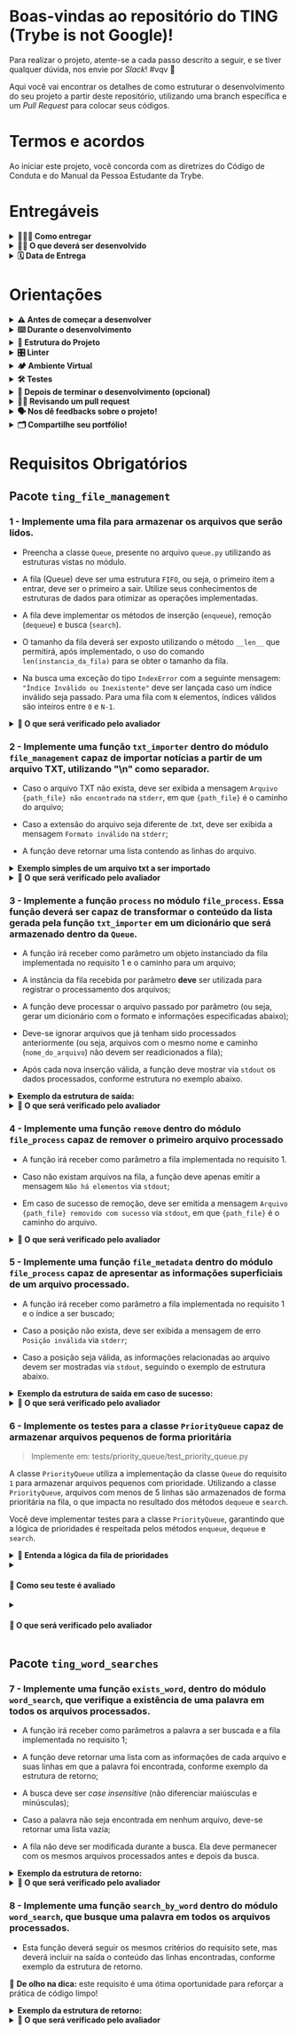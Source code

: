 # Boas-vindas ao repositório do TING (Trybe is not Google)!

Para realizar o projeto, atente-se a cada passo descrito a seguir, e se tiver qualquer dúvida, nos envie por _Slack_! #vqv 🚀

Aqui você vai encontrar os detalhes de como estruturar o desenvolvimento do seu projeto a partir deste repositório, utilizando uma branch específica e um _Pull Request_ para colocar seus códigos.

# Termos e acordos

Ao iniciar este projeto, você concorda com as diretrizes do Código de Conduta e do Manual da Pessoa Estudante da Trybe.

# Entregáveis

<details>
  <summary><strong>🤷🏽‍♀️ Como entregar</strong></summary><br />

  Para entregar o seu projeto você deverá criar um *Pull Request* neste repositório.

  Lembre-se que você pode consultar nosso conteúdo sobre [Git & GitHub](https://app.betrybe.com/course/4d67f5b4-34a6-489f-a205-b6c7dc50fc16/) e nosso [Blog - Git & GitHub](https://blog.betrybe.com/tecnologia/git-e-github/) sempre que precisar!
</details>

<details>
  <summary><strong>👨‍💻 O que deverá ser desenvolvido</strong></summary><br />


Neste projeto você deverá implementar um programa que simule um algoritmo de indexação de documentos similar ao do Google. Seu programa deverá ser capaz de identificar ocorrências de termos em arquivos _TXT_.
  
Para isso, o programa desenvolvido por você deverá ter dois módulos:
- **Módulo de gerenciamento de arquivos** que permite anexar arquivos de texto (formato _TXT_) e;
- **Módulo de buscas** que permite operar funções de busca sobre os arquivos anexados.

:eyes: **Neste projeto não iremos focar na análise de significados ou busca por sinônimos.**


🚵 Habilidades exercitadas:

 - Manipular Pilhas;

 - Manipular Deque;

 - Manipular Nó & Listas Ligadas e;

 - Manipular Listas Duplamente Ligadas.

</details>

<details>
  <summary><strong>🗓 Data de Entrega</strong></summary><br />

  - Este projeto é `individual`;
  - Serão `2` dias de projeto;
  - Data para entrega no prazo regular: `05/09/2023 14:00`.

</details>

# Orientações
<details>
  <summary><strong>⚠ Antes de começar a desenvolver</strong></summary><br />

  1. Clone o repositório

  - Use o comando: `git clone git@github.com:tryber/sd-028-b-project-ting.git`
  - Entre na pasta do repositório que você acabou de clonar:
    - `cd sd-028-b-project-ting`

  2. Crie o ambiente virtual para o projeto

  - `python3 -m venv .venv && source .venv/bin/activate`

  3. Instale as dependências

  - `python3 -m pip install -r dev-requirements.txt`

  4. Crie uma branch a partir da branch `main`

  - Verifique que você está na branch `main`
    - Exemplo: `git branch`
  - Se não estiver, mude para a branch `main`
    - Exemplo: `git checkout main`
  - Agora crie uma branch à qual você vai submeter os `commits` do seu projeto
    - Você deve criar uma branch no seguinte formato: `nome-github-nome-do-projeto`
    - Exemplo: `git checkout -b joaozinho-ting`

  5. Adicione as mudanças ao _stage_ do Git e faça um `commit`

  - Verifique que as mudanças ainda não estão no _stage_
    - Exemplo: `git status` (deve aparecer listada a pasta _joaozinho_ em vermelho)
  - Adicione o novo arquivo ao _stage_ do Git
    - Exemplo:
      - `git add .` (adicionando todas as mudanças - _que estavam em vermelho_ - ao stage do Git)
      - `git status` (deve aparecer listado o arquivo _joaozinho/README.md_ em verde)
  - Faça o `commit` inicial
    - Exemplo:
      - `git commit -m 'iniciando o projeto ting'` (fazendo o primeiro commit)
      - `git status` (deve aparecer uma mensagem tipo _nothing to commit_ )

  6. Adicione a sua branch com o novo `commit` ao repositório remoto

  - Usando o exemplo anterior: `git push -u origin joaozinho-ting`

  7. Crie um novo `Pull Request` _(PR)_

  - Vá até a página de _Pull Requests_ do [repositório no GitHub](https://github.com/tryber/sd-028-b-project-ting/pulls)
  - Clique no botão verde _"New pull request"_
  - Clique na caixa de seleção _"Compare"_ e escolha a sua branch **com atenção**
  - Coloque um título para a sua _Pull Request_
    - Exemplo: _"Cria tela de busca"_
  - Clique no botão verde _"Create pull request"_
  - Adicione uma descrição para o _Pull Request_ e clique no botão verde _"Create pull request"_
  - **Não se preocupe em preencher mais nada por enquanto!**
  - Volte até a [página de _Pull Requests_ do repositório](https://github.com/tryber/sd-028-b-project-ting/pulls) e confira que o seu _Pull Request_ está criado

</details>

<details>
  <summary><strong>⌨️ Durante o desenvolvimento</strong></summary><br />

  - Faça `commits` das alterações que você fizer no código regularmente

  - Lembre-se de sempre após um (ou alguns) `commits` atualizar o repositório remoto

  - Os comandos que você utilizará com mais frequência são:
    1. `git status` _(para verificar o que está em vermelho - fora do stage - e o que está em verde - no stage)_
    2. `git add` _(para adicionar arquivos ao stage do Git)_
    3. `git commit` _(para criar um commit com os arquivos que estão no stage do Git)_
    4. `git push -u origin nome-da-branch` _(para enviar o commit para o repositório remoto na primeira vez que fizer o `push` de uma nova branch)_
    5. `git push` _(para enviar o commit para o repositório remoto após o passo anterior)_

</details>

<details>
  <summary><strong>🧱 Estrutura do Projeto</strong></summary><br />
  Este repositório já contém um template com a estrutura de diretórios e arquivos, tanto de código quanto de teste criados. Veja abaixo:

  ```
  Legenda:
  🔸Arquivos que não podem ser alterados
  🔹Arquivos a serem alterados para realizar os requisitos.
  .
  ├──🔸dev-requirements.txt
  ├──🔸pyproject.toml
  ├──🔸README.md
  ├──🔸requirements.txt
  ├──🔸setup.cfg
  ├──🔸setup.py
  ├──statics
  │   ├──🔸arquivo_teste.csv
  │   ├──🔸arquivo_teste.txt
  │   ├──🔸nome_pedro.txt
  │   ├──🔸novo_paradigma_globalizado-min.txt
  │   └──🔸novo_paradigma_globalizado.txt
  ├──tests
  │   ├──🔸__init__.py
  │   ├──🔸test_file_management.py
  │   ├──🔸test_file_process.py
  │   ├──🔸test_queue.py
  │   └──🔸test_word_search.py
  ├──ting_file_management
  │   ├──🔹file_management.py
  │   ├──🔹file_process.py
  │   ├──🔸__init__.py
  │   └──🔹queue.py
  ├──ting_word_searches
  │   ├──🔸__init__.py
  │   └──🔹word_search.py
  └──🔸trybe.yml
  ```

  Na estrutura deste _template_, você deve implementar as funções necessárias. Novos arquivos e funções podem ser criados conforme a necessidade da sua implementação, porém não remova arquivos já existentes.

</details>

<details>
  <summary><strong>🎛 Linter</strong></summary><br />

  Para garantir a qualidade do código, vamos utilizar neste projeto o linter `Flake8`.
  Assim o código estará alinhado com as boas práticas de desenvolvimento, sendo mais legível
  e de fácil manutenção! Para rodá-lo localmente no projeto, execute o comandos abaixo:

  ```bash
  python3 -m flake8
  ```

  ⚠️ **PULL REQUESTS COM ISSUES DE LINTER NÃO SERÃO AVALIADOS.
  ATENTE-SE PARA RESOLVER TODAS AS ISSUES ANTES DE FINALIZAR O DESENVOLVIMENTO!** ⚠️
</details>

<details>
  <summary><strong>🏕️ Ambiente Virtual</strong></summary><br />
  O Python oferece um recurso chamado ambiente virtual que permite sua máquina rodar, sem conflitos, diferentes tipos de projetos com diferentes versões de bibliotecas. Para utilizar este recurso siga os passos a seguir:

  1. **criar o ambiente virtual**

  ```bash
  $ python3 -m venv .venv
  ```

  2. **ativar o ambiente virtual**

  ```bash
  $ source .venv/bin/activate
  ```

  3. **instalar as dependências no ambiente virtual**

  ```bash
  $ python3 -m pip install -r dev-requirements.txt
  ```

  Com o seu ambiente virtual ativo as dependências serão instaladas neste ambiente.
  
  :eyes: Caso precise desativar o ambiente virtual execute o comando _"deactivate"_.
  
  :warning: Lembre-se de ativar o ambiente virtual novamente quando voltar a trabalhar no projeto.

  O arquivo `dev-requirements.txt` contém todas as dependências que serão utilizadas no projeto, ele está agindo como se fosse um `package.json` de um projeto `Node.js`.
</details>

<details>
  <summary><strong>🛠 Testes</strong></summary><br />

 👀 **Para executar os testes certifique-se de que você está com o ambiente virtual ativado.**

  <strong>Executar os testes</strong>

  ```bash
  $ python3 -m pytest
  ```

  O arquivo `pyproject.toml` já configura corretamente o pytest. Entretanto, caso você tenha problemas com isso e queira explicitamente uma saída completa, o comando é:

  ```bash
  python3 -m pytest -s -vv
  ```

  Caso precise executar apenas um arquivo de testes basta executar o comando:

  ```bash
  python3 -m pytest tests/nomedoarquivo.py
  ```

  Caso precise executar apenas uma função de testes basta executar o comando:

  ```bash
  python3 -m pytest -k nome_da_func_de_tests
  ```

  Se desejar que os testes parem de ser executados quando acontecer o primeiro erro, use o parâmetro `-x`

  ```bash
  python3 -m pytest -x tests/nomedoarquivo.py
  ```

  Para executar um teste específico de um arquivo, basta executar o comando:

  ```bash
  python3 -m pytest tests/nomedoarquivo.py::test_nome_do_teste
  ```

  Se quiser saber mais sobre a instalação de dependências com `pip`, veja esse [artigo](https://medium.com/python-pandemonium/better-python-dependency-and-package-management-b5d8ea29dff1).

</details>


<details>
  <summary><strong>🤝 Depois de terminar o desenvolvimento (opcional)</strong></summary><br />

  Para sinalizar que o seu projeto está pronto para o _"Code Review"_, faça o seguinte:

  - Vá até a página **DO SEU** _Pull Request_, adicione a label de _"code-review"_ e marque seus colegas:

    - No menu à direita, clique no _link_ **"Labels"** e escolha a _label_ **code-review**;

    - No menu à direita, clique no _link_ **"Assignees"** e escolha **o seu usuário**;

    - No menu à direita, clique no _link_ **"Reviewers"** e digite `students`, selecione o time `tryber/students-sd-028-b`.

  Caso tenha alguma dúvida, [aqui tem um video explicativo](https://vimeo.com/362189205).

</details>

<details>
  <summary><strong>🕵🏿 Revisando um pull request</strong></summary><br />

  Use o conteúdo sobre [Code Review](https://course.betrybe.com/real-life-engineer/code-review/) para te ajudar a revisar os _Pull Requests_.

</details>

<details>
  <summary><strong>🗣 Nos dê feedbacks sobre o projeto!</strong></summary><br />

Ao finalizar e submeter o projeto, não se esqueça de avaliar sua experiência preenchendo o formulário.
**Leva menos de 3 minutos!**

[FORMULÁRIO DE AVALIAÇÃO DE PROJETO](https://be-trybe.typeform.com/to/ZTeR4IbH#cohort_hidden=CH28-B&template=betrybe/sd-0x-project-ting)

</details>

<details>
  <summary><strong>🗂 Compartilhe seu portfólio!</strong></summary><br />

  Agora que você finalizou os requisitos, chegou a hora de mostrar ao mundo que você aprendeu algo novo! 🚀

  Siga esse [**guia que preparamos com carinho**](https://app.betrybe.com/learn/course/5e938f69-6e32-43b3-9685-c936530fd326/module/a3cac6d2-5060-445d-81f4-ea33451d8ea4/section/d4f5e97a-ca66-4e28-945d-9dd5c4282085/day/eff12025-1627-42c6-953d-238e9222c8ff/lesson/49cb103b-9e08-4ad5-af17-d423a624285a) para disponibilizar o projeto finalizado no seu GitHub pessoal.

  Esse passo é super importante para ganhar mais visibilidade no mercado de trabalho, mas também é útil para manter um back-up do seu trabalho.

  E você sabia que o LinkedIn é a principal rede social profissional e compartilhar o seu aprendizado lá é muito importante para quem deseja construir uma carreira de sucesso? Compartilhe esse projeto no seu LinkedIn, marque o perfil da Trybe (@trybe) e mostre para a sua rede toda a sua evolução.

</details>

# Requisitos Obrigatórios

## Pacote `ting_file_management`

### 1 - Implemente uma fila para armazenar os arquivos que serão lidos.

- Preencha a classe `Queue`, presente no arquivo `queue.py` utilizando as estruturas vistas no módulo.

- A fila (Queue) deve ser uma estrutura `FIFO`, ou seja, o primeiro item a entrar, deve ser o primeiro a sair. Utilize seus conhecimentos de estruturas de dados para otimizar as operações implementadas.

- A fila deve implementar os métodos de inserção (`enqueue`), remoção (`dequeue`) e busca (`search`).

- O tamanho da fila deverá ser exposto utilizando o método `__len__` que permitirá, após implementado, o uso do comando `len(instancia_da_fila)` para se obter o tamanho da fila.

- Na busca uma exceção do tipo `IndexError` com a seguinte mensagem: `"Índice Inválido ou Inexistente"` deve ser lançada caso um índice inválido seja passado. Para uma fila com `N` elementos, índices válidos são inteiros entre `0` e `N-1`.

<details>
  <summary>
    <b>🤖 O que será verificado pelo avaliador</b>
  </summary>

- 1.1 - Será validado que o método `enqueue` deve adicionar um elemento à fila, modificando seu tamanho;

- 1.2 - Será validado que o método `dequeue` deve remover o elemento a mais tempo na fila, modificando seu tamanho;

- 1.3 - Será validado que o método `search` deve retornar um valor da fila a partir de um índice válido e;

- 1.4 - Será validado que o método `search` deve lançar a exceção `IndexError` com a mensagem correspondente quando o índice passado for inválido.

</details>

### 2 - Implemente uma função `txt_importer` dentro do módulo `file_management` capaz de importar notícias a partir de um arquivo TXT, utilizando "\n" como separador.

- Caso o arquivo TXT não exista, deve ser exibida a mensagem `Arquivo {path_file} não encontrado` na `stderr`, em que `{path_file}` é o caminho do arquivo;

- Caso a extensão do arquivo seja diferente de .txt, deve ser exibida a mensagem `Formato inválido` na `stderr`;

- A função deve retornar uma lista contendo as linhas do arquivo.

<details>
<summary><b>Exemplo simples de um arquivo txt a ser importado</b></summary>

```md
Acima de tudo,
é fundamental ressaltar que a adoção de políticas descentralizadoras nos obriga
à análise do levantamento das variáveis envolvidas.
```

</details>

<details>
  <summary>
    <b>🤖 O que será verificado pelo avaliador</b>
  </summary>

- 2.1 - Será validado que o método `txt_importer` deve retornar uma lista contendo as linhas do arquivo;

- 2.2 - Será validado que ao executar o método `txt_importer` com um arquivo TXT que não exista, deve ser exibida a mensagem `Arquivo {path_file} não encontrado` na `stderr`, em que `{path_file}` é o caminho do arquivo e;

- 2.3 - Será validado que ao executar o método `txt_importer` com uma extensão diferente de `.txt`, deve ser exibida a mensagem `Formato inválido` na `stderr`.

</details>

### 3 - Implemente a função `process` no módulo `file_process`. Essa função deverá ser capaz de transformar o conteúdo da lista gerada pela função `txt_importer` em um dicionário que será armazenado dentro da `Queue`.

- A função irá receber como parâmetro um objeto instanciado da fila implementada no requisito 1 e o caminho para um arquivo;

- A instância da fila recebida por parâmetro **deve** ser utilizada para registrar o processamento dos arquivos;

- A função deve processar o arquivo passado por parâmetro (ou seja, gerar um dicionário com o formato e informações especificadas abaixo);

- Deve-se ignorar arquivos que já tenham sido processados anteriormente (ou seja, arquivos com o mesmo nome e caminho (`nome_do_arquivo`) não devem ser readicionados a fila);

- Após cada nova inserção válida, a função deve mostrar via `stdout` os dados processados, conforme estrutura no exemplo abaixo.

<details>
<summary><b>Exemplo da estrutura de saída:</b></summary>

```python
{
    "nome_do_arquivo": "arquivo_teste.txt", # Caminho do arquivo recém adicionado
    "qtd_linhas": 3,                        # Quantidade de linhas existentes no arquivo
    "linhas_do_arquivo": [...]              # linhas retornadas pela função do requisito 2
}
```

</details>


<details>
  <summary>
    <b>🤖 O que será verificado pelo avaliador</b>
  </summary>

- 3.1 - Será validado que ao executar a função `process` com um arquivo já existente na fila a execução deverá ignorá-lo e;

- 3.2 - Será validado que ao executar a função `process` com sucesso deverá mostrar dados via `stdout`.

</details>

### 4 - Implemente uma função `remove` dentro do módulo `file_process` capaz de remover o primeiro arquivo processado

- A função irá receber como parâmetro a fila implementada no requisito 1.

- Caso não existam arquivos na fila, a função deve apenas emitir a mensagem `Não há elementos` via `stdout`;

- Em caso de sucesso de remoção, deve ser emitida a mensagem `Arquivo {path_file} removido com sucesso` via `stdout`, em que `{path_file}` é o caminho do arquivo.

<details>
  <summary>
    <b>🤖 O que será verificado pelo avaliador</b>
  </summary>

- 4.1 - Será validado que ao executar a função `remove` com sucesso deverá exibir mensagem correta via `stdout` e;

- 4.2 - Será validado que ao executar a função `remove` um arquivo inexistente deverá exibir a mensagem correta via `stdout`.

</details>

### 5 - Implemente uma função `file_metadata` dentro do módulo `file_process` capaz de apresentar as informações superficiais de um arquivo processado.


- A função irá receber como parâmetro a fila implementada no requisito 1 e o índice a ser buscado;

- Caso a posição não exista, deve ser exibida a mensagem de erro `Posição inválida` via `stderr`;

- Caso a posição seja válida, as informações relacionadas ao arquivo devem ser mostradas via `stdout`, seguindo o exemplo de estrutura abaixo.

<details>
<summary><b>Exemplo da estrutura de saída em caso de sucesso:</b></summary>

```python
{
    "nome_do_arquivo": "arquivo_teste.txt",
    "qtd_linhas": 3,
    "linhas_do_arquivo": [...]
}
```
</details>

<details>
  <summary>
    <b>🤖 O que será verificado pelo avaliador</b>
  </summary>

- 5.1 - Será validado que ao executar a função `file_metadata` com sucesso deverá exibir a mensagem correta via `stdout` e;

- 5.2 - Será validado que ao executar a função `file_metadata` com posição inválida deverá exibir a mensagem correta via `stderr`.

</details>

### 6 - Implemente os testes para a classe `PriorityQueue` capaz de armazenar arquivos pequenos de forma prioritária

> Implemente em: tests/priority_queue/test_priority_queue.py

A classe `PriorityQueue` utiliza a implementação da classe `Queue` do requisito `1` para armazenar arquivos pequenos com prioridade. Utilizando a classe `PriorityQueue`, arquivos com menos de 5 linhas são armazenados de forma prioritária na fila, o que impacta no resultado dos métodos `dequeue` e `search`.

Você deve implementar testes para a classe `PriorityQueue`, garantindo que a lógica de prioridades é respeitada pelos métodos `enqueue`, `dequeue` e `search`.

<details>
  <summary>
    <b>🧠 Entenda a lógica da fila de prioridades</b>
  </summary>

Quando um arquivo prioritário (_com menos de 5 linhas_) é adicionado à fila de prioridades, este arquivo ficará "após" todos os arquivos prioritários já inseridos, mas ficará "antes" de todos os arquivos não-prioritários já inseridos.

Quando um arquivo não-prioritário (_com 5 linhas ou mais_) é adicionado à fila de prioridades, este arquivo ficará "após" todos os arquivos já inseridos.

Exemplo:

```python
# Tamanhos dos arquivos, em ordem de inserção na fila: 
[9, 4, 2, 5, 7, 11, 3]

# Tamanhos dos arquivos, em ordem de remoção da fila:
[4, 2, 3, 9, 5, 7, 11]
```

</details>

<details>
  <summary>

#### **📌 Como seu teste é avaliado**
  </summary>

  O **teste da Trybe** irá avaliar se o **seu teste** está passando conforme seu objetivo, e confirmará se ele está falhando em alguns casos que deve falhar.
  Para estes testes que esperemos que falhe, o requisito será considerado atendido quando a resposta do Pytest for `XFAIL(Expected Fail)` ao invés de `PASS` ou `FAIL`.
</details>

<details>
  <summary>
    
#### **🤖 O que será verificado pelo avaliador**
  </summary>

- O teste rejeita implementações que não validam a funcionalidade de cada método;
- O teste rejeita implementações que tratam todos os elementos com a mesma prioridade;
- O teste rejeita implementações que não levantam exceção ao acessar índices inválidos para Filas;
- O teste aprova implementações corretas.

</details>

## Pacote `ting_word_searches`

### 7 - Implemente uma função `exists_word`, dentro do módulo `word_search`, que verifique a existência de uma palavra em todos os arquivos processados.

- A função irá receber como parâmetros a palavra a ser buscada e a fila implementada no requisito 1;

- A função deve retornar uma lista com as informações de cada arquivo e suas linhas em que a palavra foi encontrada, conforme exemplo da estrutura de retorno;

- A busca deve ser _case insensitive_ (não diferenciar maiúsculas e minúsculas);

- Caso a palavra não seja encontrada em nenhum arquivo, deve-se retornar uma lista vazia;

- A fila não deve ser modificada durante a busca. Ela deve permanecer com os mesmos arquivos processados antes e depois da busca.

<details>
<summary><b>Exemplo da estrutura de retorno:</b></summary>

```python
[{
  "palavra": "de",
  "arquivo": "arquivo_teste.txt",
  "ocorrencias": [
    {
      "linha": 2
    },
    {
      "linha": 7
    }
  ]
}]
```

</details>

<details>
  <summary>
    <b>🤖 O que será verificado pelo avaliador</b>
  </summary>

- 7.1 - Será validado que ao executar a função `exists_word` com sucesso deverá retornar a estrutura correta;

- 7.2 - Será validado que ao executar a função `exists_word` com palavra inexistente deverá retornar uma lista vazia e;

- 7.3 - Será validado que ao executar a função `exists_word` a fila original não deverá ser alterada.

</details>

### 8 - Implemente uma função `search_by_word` dentro do módulo `word_search`, que busque uma palavra em todos os arquivos processados.

- Esta função deverá seguir os mesmos critérios do requisito sete, mas deverá incluir na saída o conteúdo das linhas encontradas, conforme exemplo da estrutura de retorno.

:eyes: **De olho na dica:** este requisito é uma ótima oportunidade para reforçar a prática de código limpo!

<details>
<summary><b>Exemplo da estrutura de retorno:</b></summary>

```python
[{
  "palavra": "de",
  "arquivo": "arquivo_teste.txt",
  "ocorrencias": [
    {
      "linha": 3,
      "conteudo": "Acima de tudo,"
    },
    {
      "linha": 4,
      "conteudo": "é fundamental ressaltar que a adoção de políticas descentralizadoras nos obriga"
    }
  ]
}]
```

</details>

<details>
  <summary>
    <b>🤖 O que será verificado pelo avaliador</b>
  </summary>

- 8.1 - Será validado que ao executar a função `search_by_word` com sucesso deverá retornar a estrutura correta;

- 8.2 - Será validado que ao executar a função `search_by_word` com palavra inexistente deverá retornar uma lista vazia e;

- 8.3 - Será validado que ao executar a função `search_by_word` a fila original não deverá ser alterada.

</details>
